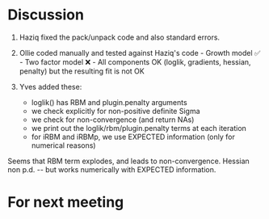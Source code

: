 # Discussion

1. Haziq fixed the pack/unpack code and also standard errors.

2. Ollie coded manually and tested against Haziq's code
		- Growth model ✅
  		- Two factor model ❌ 
  		- All components OK (loglik, gradients, hessian, penalty) but   the resulting fit is not OK 
  	
3. Yves added these:
  	- loglik() has RBM and plugin.penalty arguments
	- we check explicitly for non-positive definite Sigma
	- we check for non-convergence (and return NAs)
	- we print out the loglik/rbm/plugin.penalty terms at each iteration
	- for iRBM and iRBMp, we use EXPECTED information (only for numerical reasons)

Seems that RBM term explodes, and leads to non-convergence. Hessian non p.d. -- but works numerically with EXPECTED information.

# For next meeting

